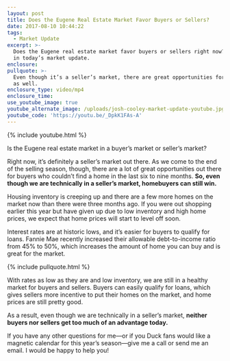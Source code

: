 ```yaml
---
layout: post
title: Does the Eugene Real Estate Market Favor Buyers or Sellers?
date: 2017-08-10 10:44:22
tags:
  - Market Update
excerpt: >-
  Does the Eugene real estate market favor buyers or sellers right now? Find out
  in today’s market update.
enclosure:
pullquote: >-
  Even though it’s a seller’s market, there are great opportunities for buyers
  as well.
enclosure_type: video/mp4
enclosure_time:
use_youtube_image: true
youtube_alternate_image: /uploads/josh-cooley-market-update-youtube.jpg
youtube_code: 'https://youtu.be/_DpkK1FAs-A'
---
```



{% include youtube.html %}

Is the Eugene real estate market in a buyer’s market or seller’s market?

Right now, it’s definitely a seller’s market out there. As we come to the end of the selling season, though, there are a lot of great opportunities out there for buyers who couldn’t find a home in the last six to nine months. **So, even though we are technically in a seller’s market, homebuyers can still win.**

Housing inventory is creeping up and there are a few more homes on the market now than there were three months ago. If you were out shopping earlier this year but have given up due to low inventory and high home prices, we expect that home prices will start to level off soon.

Interest rates are at historic lows, and it’s easier for buyers to qualify for loans. Fannie Mae recently increased their allowable debt-to-income ratio from 45% to 50%, which increases the amount of home you can buy and is great for the market.

{% include pullquote.html %}

With rates as low as they are and low inventory, we are still in a healthy market for buyers and sellers. Buyers can easily qualify for loans, which gives sellers more incentive to put their homes on the market, and home prices are still pretty good.

As a result, even though we are technically in a seller’s market, **neither buyers nor sellers get too much of an advantage today.**

If you have any other questions for me—or if you Duck fans would like a magnetic calendar for this year’s season—give me a call or send me an email. I would be happy to help you!